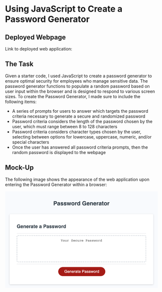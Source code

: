 # Using JavaScript to Create a Password Generator


## Deployed Webpage

Link to deployed web application: 


## The Task

Given a starter code, I used JavaScript to create a password generator to ensure optimal security for employees who manage sensitive data. The password generator functions to populate a random password based on user input within the browser and is designed to respond to various screen sizes. To create the Password Generator, I made sure to include the following items:

* A series of prompts for users to answer which targets the password criteria necessary to generate a secure and randomized password
* Password criteria considers the length of the password chosen by the user, which must range between 8 to 128 characters
* Password criteria considers character types chosen by the user, selecting between options for lowercase, uppercase, numeric, and/or special characters
* Once the user has answered all password criteria prompts, then the random password is displayed to the webpage


## Mock-Up

The following image shows the appearance of the web application upon entering the Password Generator within a browser:

![An image of the beginning screen when a user enters the web page for the Password Generator.](./assets/images/deployed-password-generator-webpage.png)

